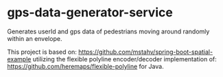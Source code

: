 # gps-data-generator-service
Generates userId and gps data of pedestrians moving around randomly within an envelope.

This project is based on: https://github.com/mstahv/spring-boot-spatial-example utilizing the flexible polyline encoder/decoder implementation of: https://github.com/heremaps/flexible-polyline for Java.
